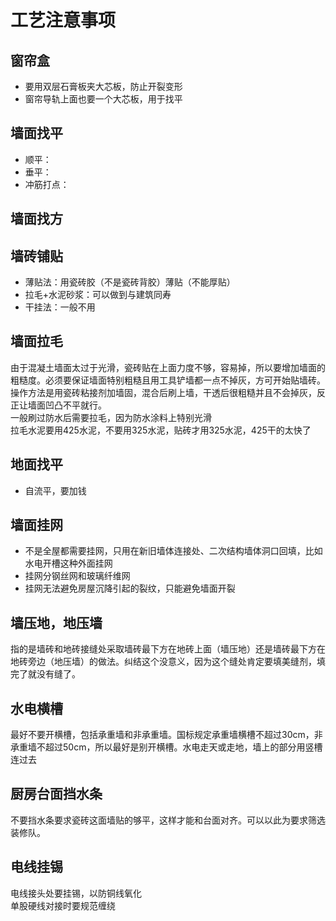 # 工艺注意事项

## 窗帘盒

* 要用双层石膏板夹大芯板，防止开裂变形
* 窗帘导轨上面也要一个大芯板，用于找平

## 墙面找平

* 顺平：
* 垂平：
* 冲筋打点：

## 墙面找方

## 墙砖铺贴

* 薄贴法：用瓷砖胶（不是瓷砖背胶）薄贴（不能厚贴）
* 拉毛+水泥砂浆：可以做到与建筑同寿
* 干挂法：一般不用

## 墙面拉毛

由于混凝土墙面太过于光滑，瓷砖贴在上面力度不够，容易掉，所以要增加墙面的粗糙度。必须要保证墙面特别粗糙且用工具铲墙都一点不掉灰，方可开始贴墙砖。  
操作方法是用瓷砖粘接剂加墙固，混合后刷上墙，干透后很粗糙并且不会掉灰，反正让墙面凹凸不平就行。  
一般刷过防水后需要拉毛，因为防水涂料上特别光滑  
拉毛水泥要用425水泥，不要用325水泥，贴砖才用325水泥，425干的太快了

## 地面找平

* 自流平，要加钱

## 墙面挂网

* 不是全屋都需要挂网，只用在新旧墙体连接处、二次结构墙体洞口回填，比如水电开槽这种外面挂网
* 挂网分钢丝网和玻璃纤维网
* 挂网无法避免房屋沉降引起的裂纹，只能避免墙面开裂

## 墙压地，地压墙

指的是墙砖和地砖接缝处采取墙砖最下方在地砖上面（墙压地）还是墙砖最下方在地砖旁边（地压墙）的做法。纠结这个没意义，因为这个缝处肯定要填美缝剂，填完了就没有缝了。

## 水电横槽

最好不要开横槽，包括承重墙和非承重墙。国标规定承重墙横槽不超过30cm，非承重墙不超过50cm，所以最好是别开横槽。水电走天或走地，墙上的部分用竖槽连过去

## 厨房台面挡水条

不要挡水条要求瓷砖这面墙贴的够平，这样才能和台面对齐。可以以此为要求筛选装修队。
## 电线挂锡

电线接头处要挂锡，以防铜线氧化  
单股硬线对接时要规范缠绕
